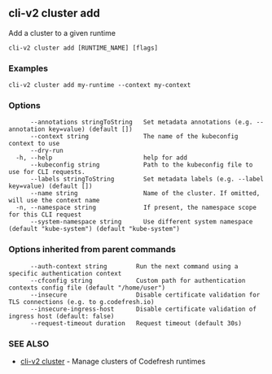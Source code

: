 ## cli-v2 cluster add

Add a cluster to a given runtime

```
cli-v2 cluster add [RUNTIME_NAME] [flags]
```

### Examples

```
cli-v2 cluster add my-runtime --context my-context
```

### Options

```
      --annotations stringToString   Set metadata annotations (e.g. --annotation key=value) (default [])
      --context string               The name of the kubeconfig context to use
      --dry-run                      
  -h, --help                         help for add
      --kubeconfig string            Path to the kubeconfig file to use for CLI requests.
      --labels stringToString        Set metadata labels (e.g. --label key=value) (default [])
      --name string                  Name of the cluster. If omitted, will use the context name
  -n, --namespace string             If present, the namespace scope for this CLI request
      --system-namespace string      Use different system namespace (default "kube-system") (default "kube-system")
```

### Options inherited from parent commands

```
      --auth-context string        Run the next command using a specific authentication context
      --cfconfig string            Custom path for authentication contexts config file (default "/home/user")
      --insecure                   Disable certificate validation for TLS connections (e.g. to g.codefresh.io)
      --insecure-ingress-host      Disable certificate validation of ingress host (default: false)
      --request-timeout duration   Request timeout (default 30s)
```

### SEE ALSO

* [cli-v2 cluster](cli-v2_cluster.md)	 - Manage clusters of Codefresh runtimes

